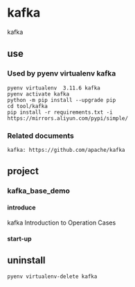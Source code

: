 # kafka

kafka

## use

### Used by pyenv virtualenv kafka

    pyenv virtualenv  3.11.6 kafka
    pyenv activate kafka
    python -m pip install --upgrade pip
    cd tool/kafka
    pip install -r requirements.txt -i https://mirrors.aliyun.com/pypi/simple/

### Related documents

    kafka: https://github.com/apache/kafka

## project

### kafka_base_demo

#### introduce

kafka Introduction to Operation Cases

#### start-up

## uninstall

    pyenv virtualenv-delete kafka
